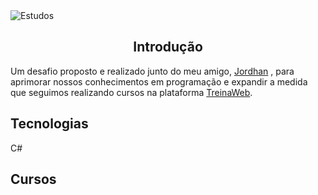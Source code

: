 <img alt="Estudos" src="https://user-images.githubusercontent.com/46610114/118693618-9a594b80-b7e1-11eb-826b-a06c125022c9.png" />
<h2 align="center">
  Introdução
</h2>

Um desafio proposto e realizado junto do meu amigo, [Jordhan](https://github.com/JordhanFelix) , para aprimorar nossos conhecimentos em programação e expandir a medida que seguimos realizando cursos na plataforma [TreinaWeb](https://www.treinaweb.com.br/).


## Tecnologias
C#

## Cursos


